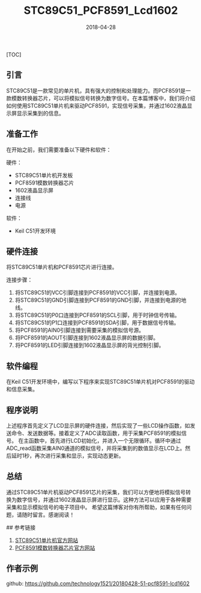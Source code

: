 ﻿---
layout:  single
title:  "STC89C51_PCF8591_Lcd1602"
date:   2018-04-28 
categories:   [c]
classes: wide

---

[TOC]



## 引言

STC89C51是一款常见的单片机，具有强大的控制和处理能力。而PCF8591是一款模数转换器芯片，可以将模拟信号转换为数字信号。在本篇博客中，我们将介绍如何使用STC89C51单片机来驱动PCF8591，实现信号采集，并通过1602液晶显示屏显示采集到的信息。

## 准备工作

在开始之前，我们需要准备以下硬件和软件：

硬件：

- STC89C51单片机开发板
- PCF8591模数转换器芯片
- 1602液晶显示屏
- 连接线
- 电源

软件：

- Keil C51开发环境

## 硬件连接

将STC89C51单片机和PCF8591芯片进行连接。

连接步骤：

1. 将STC89C51的VCC引脚连接到PCF8591的VCC引脚，并连接到电源。
2. 将STC89C51的GND引脚连接到PCF8591的GND引脚，并连接到电源的地线。
3. 将STC89C51的P0口连接到PCF8591的SCL引脚，用于时钟信号传输。
4. 将STC89C51的P1口连接到PCF8591的SDA引脚，用于数据信号传输。
5. 将PCF8591的AIN0引脚连接到需要采集的模拟信号源。
6. 将PCF8591的AOUT引脚连接到1602液晶显示屏的数据引脚。
7. 将PCF8591的LED引脚连接到1602液晶显示屏的背光控制引脚。

## 软件编程

在Keil C51开发环境中，编写以下程序来实现STC89C51单片机对PCF8591的驱动和信息采集。



## 程序说明 

上述程序首先定义了LCD显示屏的硬件连接，然后实现了一些LCD操作函数，如发送命令、发送数据等。接着定义了ADC读取函数，用于采集PCF8591的模拟信号。 在主函数中，首先进行LCD初始化，并进入一个无限循环。循环中通过ADC_read函数采集AIN0通道的模拟信号，并将采集到的数值显示在LCD上。然后延时1秒，再次进行采集和显示，实现动态更新。 

## 总结 

通过STC89C51单片机驱动PCF8591芯片的采集，我们可以方便地将模拟信号转换为数字信号，并通过1602液晶显示屏进行显示。这种方法可以应用于各种需要采集和显示模拟信号的电子项目中。 希望这篇博客对你有所帮助，如果有任何问题，请随时留言。感谢阅读！

\## 参考链接

1. [STC89C51单片机官方网站](https://www.stcmcu.com.cn/) 
2. [PCF8591模数转换器芯片官方网站](https://www.nxp.com/products/analog/interfaces/ic-bus/ic-ad-converters/8-bit-a-d-and-d-a-converter-with-i2c-bus-interface:PCF)

## 作者示例
 github: https://github.com/technology1521/20180428-51-pcf8591-lcd1602



















